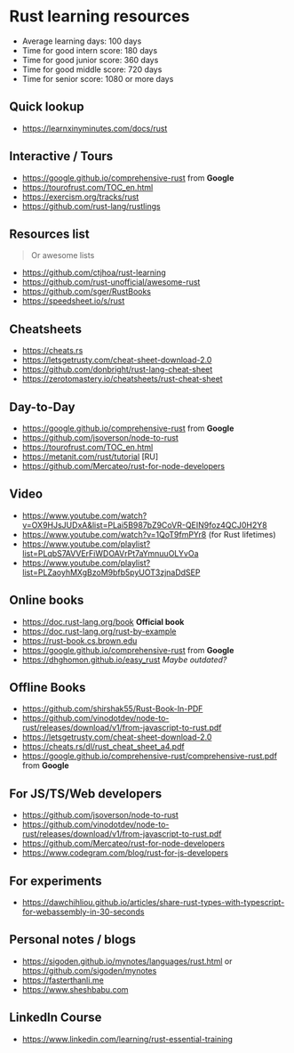 # Rust learning resources

- Average learning days: 100 days
- Time for good intern score: 180 days
- Time for good junior score: 360 days
- Time for good middle score: 720 days
- Time for senior score: 1080 or more days

## Quick lookup

- <https://learnxinyminutes.com/docs/rust>

## Interactive / Tours

- <https://google.github.io/comprehensive-rust> from **Google**
- <https://tourofrust.com/TOC_en.html>
- <https://exercism.org/tracks/rust>
- <https://github.com/rust-lang/rustlings>

## Resources list

> Or awesome lists

- <https://github.com/ctjhoa/rust-learning>
- <https://github.com/rust-unofficial/awesome-rust>
- <https://github.com/sger/RustBooks>
- <https://speedsheet.io/s/rust>

## Cheatsheets

- <https://cheats.rs>
- <https://letsgetrusty.com/cheat-sheet-download-2.0>
- <https://github.com/donbright/rust-lang-cheat-sheet>
- <https://zerotomastery.io/cheatsheets/rust-cheat-sheet>

## Day-to-Day

- <https://google.github.io/comprehensive-rust> from **Google**
- <https://github.com/jsoverson/node-to-rust>
- <https://tourofrust.com/TOC_en.html>
- <https://metanit.com/rust/tutorial> \[RU\]
- <https://github.com/Mercateo/rust-for-node-developers>

## Video

- <https://www.youtube.com/watch?v=OX9HJsJUDxA&list=PLai5B987bZ9CoVR-QEIN9foz4QCJ0H2Y8>
- <https://www.youtube.com/watch?v=1QoT9fmPYr8> (for Rust lifetimes)
- <https://www.youtube.com/playlist?list=PLqbS7AVVErFiWDOAVrPt7aYmnuuOLYvOa>
- <https://www.youtube.com/playlist?list=PLZaoyhMXgBzoM9bfb5pyUOT3zjnaDdSEP>

## Online books

- <https://doc.rust-lang.org/book> **Official book**
- <https://doc.rust-lang.org/rust-by-example>
- <https://rust-book.cs.brown.edu>
- <https://google.github.io/comprehensive-rust> from **Google**
- <https://dhghomon.github.io/easy_rust> *Maybe outdated?*

## Offline Books

- <https://github.com/shirshak55/Rust-Book-In-PDF>
- <https://github.com/vinodotdev/node-to-rust/releases/download/v1/from-javascript-to-rust.pdf>
- <https://letsgetrusty.com/cheat-sheet-download-2.0>
- <https://cheats.rs/dl/rust_cheat_sheet_a4.pdf>
- <https://google.github.io/comprehensive-rust/comprehensive-rust.pdf> from **Google**

## For JS/TS/Web developers

- <https://github.com/jsoverson/node-to-rust>
- <https://github.com/vinodotdev/node-to-rust/releases/download/v1/from-javascript-to-rust.pdf>
- <https://github.com/Mercateo/rust-for-node-developers>
- <https://www.codegram.com/blog/rust-for-js-developers>

## For experiments

- <https://dawchihliou.github.io/articles/share-rust-types-with-typescript-for-webassembly-in-30-seconds>

## Personal notes / blogs

- <https://sigoden.github.io/mynotes/languages/rust.html> or <https://github.com/sigoden/mynotes>
- <https://fasterthanli.me>
- <https://www.sheshbabu.com>

## LinkedIn Course

- <https://www.linkedin.com/learning/rust-essential-training>
